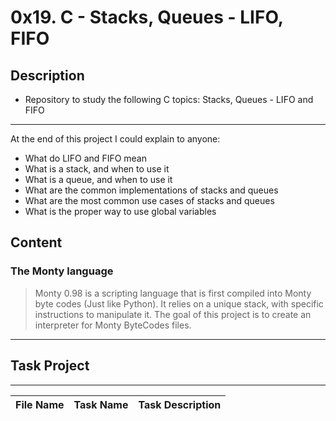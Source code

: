 # 0x19. C - Stacks, Queues - LIFO, FIFO

## Description
- Repository to study the following C topics: Stacks, Queues - LIFO and FIFO
---
At the end of this project I could explain to anyone:
- What do LIFO and FIFO mean
- What is a stack, and when to use it
- What is a queue, and when to use it
- What are the common implementations of stacks and queues
- What are the most common use cases of stacks and queues
- What is the proper way to use global variables

## Content
### The Monty language
> Monty 0.98 is a scripting language that is first compiled into Monty byte codes (Just like Python).
> It relies on a unique stack, with specific instructions to manipulate it.
> The goal of this project is to create an interpreter for Monty ByteCodes files.

---

## Task Project
---
File Name|Task Name|Task Description
---|---|---
